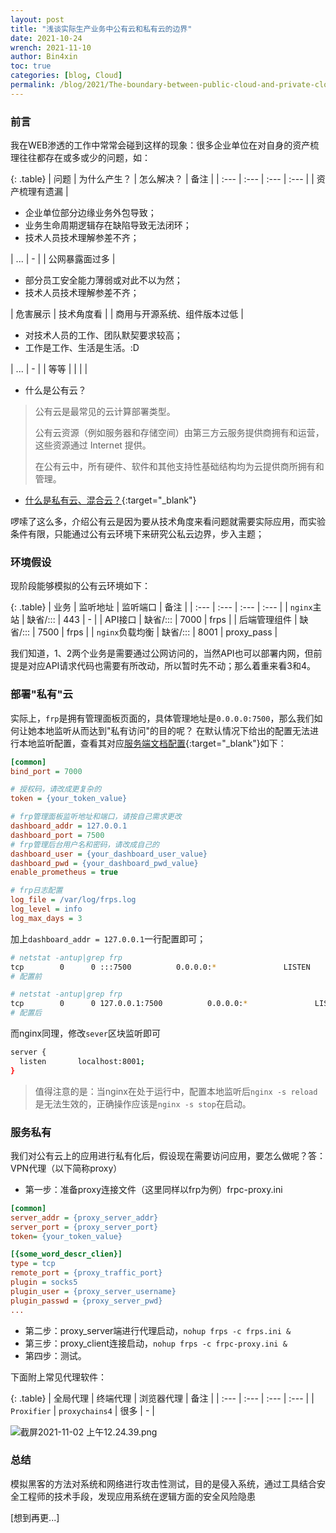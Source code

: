 ```yaml
---
layout: post
title: "浅谈实际生产业务中公有云和私有云的边界"
date: 2021-10-24
wrench: 2021-11-10
author: Bin4xin
toc: true
categories: [blog, Cloud]
permalink: /blog/2021/The-boundary-between-public-cloud-and-private-cloud/
---
```


### 前言

我在WEB渗透的工作中常常会碰到这样的现象：很多企业单位在对自身的资产梳理往往都存在或多或少的问题，如：

{: .table}
| 问题 | 为什么产生？ | 怎么解决？ | 备注 |
| :--- | :--- | :--- | :--- |
| 资产梳理有遗漏 | <ul><li>企业单位部分边缘业务外包导致；</li><li>业务生命周期逻辑存在缺陷导致无法闭环；</li><li>技术人员技术理解参差不齐；</li></ul> | ... | - |
| 公网暴露面过多 | <ul><li>部分员工安全能力薄弱或对此不以为然；</li><li>技术人员技术理解参差不齐；</li></ul> | 危害展示 | 技术角度看 |
| 商用与开源系统、组件版本过低 | <ul><li>对技术人员的工作、团队默契要求较高；</li><li>工作是工作、生活是生活。:D</li></ul> | ... | - |
| 等等 |  |  |  |

- 什么是公有云？

> 公有云是最常见的云计算部署类型。
> 
> 公有云资源（例如服务器和存储空间）由第三方云服务提供商拥有和运营，这些资源通过 Internet 提供。
>
> 在公有云中，所有硬件、软件和其他支持性基础结构均为云提供商所拥有和管理。

- [什么是私有云、混合云？](https://azure.microsoft.com/zh-cn/overview/what-are-private-public-hybrid-clouds/?cdn=disable#private-cloud){:target="_blank"}

啰嗦了这么多，介绍公有云是因为要从技术角度来看问题就需要实际应用，而实验条件有限，只能通过公有云环境下来研究公私云边界，步入主题；

### 环境假设

现阶段能够模拟的公有云环境如下：

{: .table}
| 业务 | 监听地址 | 监听端口 | 备注 |
| :--- | :--- | :--- | :--- |
| `nginx`主站 | 缺省/::: | 443 | - |
| API接口 | 缺省/::: | 7000 | frps |
| 后端管理组件 | 缺省/::: | 7500 | frps |
| `nginx`负载均衡 | 缺省/::: | 8001 | proxy_pass |

我们知道，1、2两个业务是需要通过公网访问的，当然API也可以部署内网，但前提是对应API请求代码也需要有所改动，所以暂时先不动；那么着重来看3和4。

### 部署"私有"云

实际上，`frp`是拥有管理面板页面的，具体管理地址是`0.0.0.0:7500`，那么我们如何让她本地监听从而达到"私有访问"的目的呢？
在默认情况下给出的配置无法进行本地监听配置，查看其对应[服务端文档配置](https://gofrp.org/docs/reference/server-configures/#dashboard-%E7%9B%91%E6%8E%A7){:target="_blank"}如下：

```ini
[common]
bind_port = 7000

# 授权码，请改成更复杂的
token = {your_token_value}

# frp管理面板监听地址和端口，请按自己需求更改
dashboard_addr = 127.0.0.1
dashboard_port = 7500
# frp管理后台用户名和密码，请改成自己的
dashboard_user = {your_dashboard_user_value}
dashboard_pwd = {your_dashboard_pwd_value}
enable_prometheus = true

# frp日志配置
log_file = /var/log/frps.log
log_level = info
log_max_days = 3
```
加上`dashboard_addr = 127.0.0.1`一行配置即可；

```bash
# netstat -antup|grep frp
tcp        0      0 :::7500          0.0.0.0:*               LISTEN      5557/./frps
# 配置前

# netstat -antup|grep frp
tcp        0      0 127.0.0.1:7500          0.0.0.0:*               LISTEN      5557/./frps
# 配置后
```

而nginx同理，修改`sever`区块监听即可

```bash
server {
  listen       localhost:8001;
}
```

> 值得注意的是：当nginx在处于运行中，配置本地监听后`nginx -s reload`是无法生效的，正确操作应该是`nginx -s stop`在启动。

### 服务私有

我们对公有云上的应用进行私有化后，假设现在需要访问应用，要怎么做呢？答：VPN代理（以下简称proxy）

- 第一步：准备proxy连接文件（这里同样以frp为例）frpc-proxy.ini

```ini
[common]
server_addr = {proxy_server_addr}
server_port = {proxy_server_port}
token= {your_token_value}

[{some_word_descr_clien}]
type = tcp
remote_port = {proxy_traffic_port}
plugin = socks5
plugin_user = {proxy_server_username}
plugin_passwd = {proxy_server_pwd}
...
```

- 第二步：proxy_server端进行代理启动，`nohup frps -c frps.ini &`
- 第三步：proxy_client连接启动，`nohup frps -c frpc-proxy.ini &`
- 第四步：测试。

下面附上常见代理软件：

{: .table}
| 全局代理 | 终端代理 | 浏览器代理 | 备注 |
| :--- | :--- | :--- | :--- |
| `Proxifier` | `proxychains4` | 很多 | - |

![截屏2021-11-02 上午12.24.39.png](https://i.loli.net/2021/11/10/Q59vnIEbstcTMLD.png)

### 总结

模拟黑客的方法对系统和网络进行攻击性测试，目的是侵入系统，通过工具结合安全工程师的技术手段，发现应用系统在逻辑方面的安全风险隐患

[想到再更...]